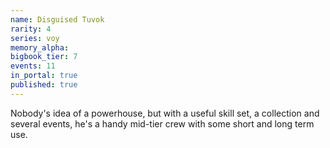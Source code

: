 ```yaml
---
name: Disguised Tuvok
rarity: 4
series: voy
memory_alpha:
bigbook_tier: 7
events: 11
in_portal: true
published: true
---
```


Nobody's idea of a powerhouse, but with a useful skill set, a collection and several events, he's a handy mid-tier crew with some short and long term use.
